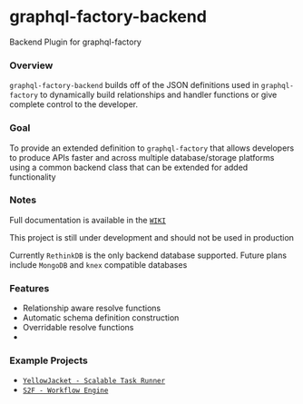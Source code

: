 # graphql-factory-backend

Backend Plugin for graphql-factory

### Overview

`graphql-factory-backend` builds off of the JSON definitions used in `graphql-factory` to dynamically build relationships and handler functions or give complete control to the developer.

### Goal

To provide an extended definition to `graphql-factory` that allows developers to produce APIs faster and across multiple database/storage platforms using a common backend class that can be extended for added functionality

### Notes

Full documentation is available in the [`WIKI`](https://github.com/graphql-factory/graphql-factory-backend/wiki)

This project is still under development and should not be used in production

Currently `RethinkDB` is the only backend database supported. Future plans include `MongoDB` and `knex` compatible databases

### Features

* Relationship aware resolve functions
* Automatic schema definition construction
* Overridable resolve functions
* 

### Example Projects

* [`YellowJacket - Scalable Task Runner`](https://github.com/bhoriuchi/yellowjacket)
* [`S2F - Workflow Engine`](https://github.com/bhoriuchi/s2f)
